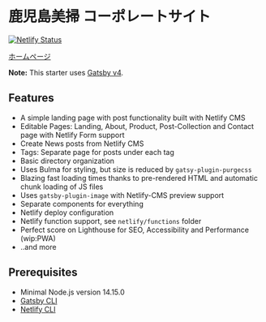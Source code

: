 # 鹿児島美掃 コーポレートサイト

[![Netlify Status](https://api.netlify.com/api/v1/badges/641c5a5d-4835-4501-958d-b2f3794adcaa/deploy-status)](https://app.netlify.com/sites/eloquent-montalcini-d3976d/deploys)

[ホームページ](https://www.kk-bisou.co.jp)

**Note:** This starter uses [Gatsby v4](https://www.gatsbyjs.com/gatsby-4/).

## Features

- A simple landing page with post functionality built with Netlify CMS
- Editable Pages: Landing, About, Product, Post-Collection and Contact page with Netlify Form support
- Create News posts from Netlify CMS
- Tags: Separate page for posts under each tag
- Basic directory organization
- Uses Bulma for styling, but size is reduced by `gatsy-plugin-purgecss`
- Blazing fast loading times thanks to pre-rendered HTML and automatic chunk loading of JS files
- Uses `gatsby-plugin-image` with Netlify-CMS preview support
- Separate components for everything
- Netlify deploy configuration
- Netlify function support, see `netlify/functions` folder
- Perfect score on Lighthouse for SEO, Accessibility and Performance (wip:PWA)
- ..and more

## Prerequisites

- Minimal Node.js version 14.15.0
- [Gatsby CLI](https://www.gatsbyjs.com/docs/reference/gatsby-cli/)
- [Netlify CLI](https://github.com/netlify/cli)
